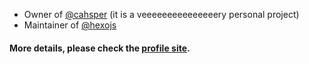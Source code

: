 * Owner of [@cahsper](https://github.com/cahsper)  (it is a veeeeeeeeeeeeeeery personal project)
* Maintainer of [@hexojs](https://github.com/hexojs)

#### More details, please check the [profile site](https://about.yoshinorin.net/).
